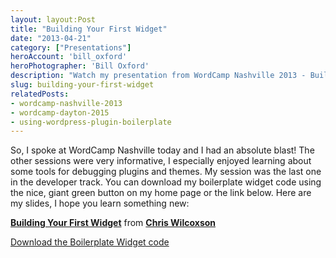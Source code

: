 ```yaml
---
layout: layout:Post
title: "Building Your First Widget"
date: "2013-04-21"
category: ["Presentations"]
heroAccount: 'bill_oxford'
heroPhotographer: 'Bill Oxford'
description: "Watch my presentation from WordCamp Nashville 2013 - Building Your First Widget."
slug: building-your-first-widget
relatedPosts:
- wordcamp-nashville-2013
- wordcamp-dayton-2015
- using-wordpress-plugin-boilerplate
---
```


So, I spoke at WordCamp Nashville today and I had an absolute blast! The other sessions were very informative, I especially enjoyed learning about some tools for debugging plugins and themes. My session was the last one in the developer track. You can download my boilerplate widget code using the nice, giant green button on my home page or the link below. Here are my slides, I hope you learn something new:

**[Building Your First Widget](https://www.slideshare.net/christopherjoelwilcoxson/building-your-first-widget "Building Your First Widget")** from **[Chris Wilcoxson](https://www.slideshare.net/christopherjoelwilcoxson)**

[Download the Boilerplate Widget code](https://github.com/slushman/slushman-boilerplate-widget/archive/master.zip)
